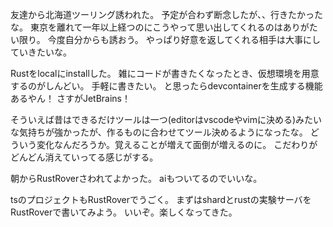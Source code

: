 友達から北海道ツーリング誘われた。
予定が合わず断念したが、、行きたかったな。
東京を離れて一年以上経つのにこうやって思い出してくれるのはありがたい限り。
今度自分からも誘おう。
やっぱり好意を返してくれる相手は大事にしていきたいな。

Rustをlocalにinstallした。
雑にコードが書きたくなったとき、仮想環境を用意するのがしんどい。
手軽に書きたい。
と思ったらdevcontainerを生成する機能あるやん！
さすがJetBrains！

そういえば昔はできるだけツールは一つ(editorはvscodeやvimに決める)みたいな気持ちが強かったが、作るものに合わせてツール決めるようになったな。
どういう変化なんだろうか。覚えることが増えて面倒が増えるのに。
こだわりがどんどん消えていってる感じがする。

朝からRustRoverさわれてよかった。
aiもついてるのでいいな。

tsのプロジェクトもRustRoverでうごく。
まずはshardとrustの実験サーバをRustRoverで書いてみよう。
いいぞ。楽しくなってきた。
